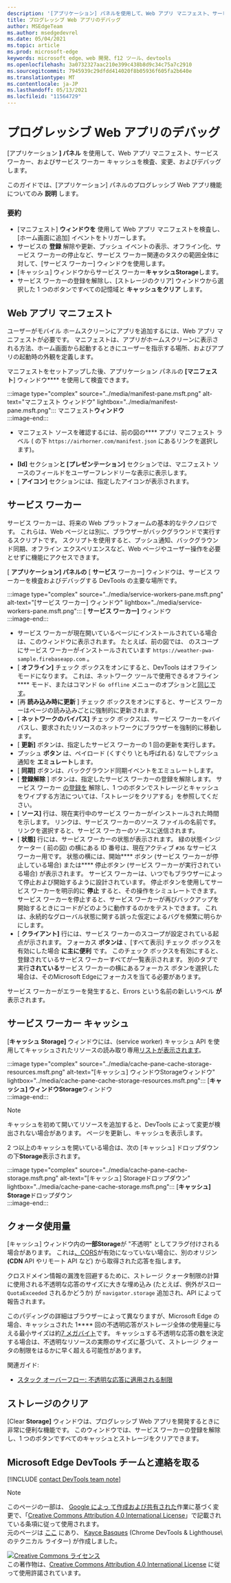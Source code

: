 ```yaml
---
description: '[アプリケーション] パネルを使用して、Web アプリ マニフェスト、サービス ワーカー、およびサービス ワーカー キャッシュを検査、変更、およびデバッグします。'
title: プログレッシブ Web アプリのデバッグ
author: MSEdgeTeam
ms.author: msedgedevrel
ms.date: 05/04/2021
ms.topic: article
ms.prod: microsoft-edge
keywords: microsoft edge、web 開発、f12 ツール、devtools
ms.openlocfilehash: 3a0732327aac210e399c438b8d9c34c75a7c2910
ms.sourcegitcommit: 7945939c29dfdd414020f8b05936f605fa2b640e
ms.translationtype: MT
ms.contentlocale: ja-JP
ms.lasthandoff: 05/13/2021
ms.locfileid: "11564729"
---
```

<!-- Copyright Kayce Basques 

   Licensed under the Apache License, Version 2.0 (the "License");
   you may not use this file except in compliance with the License.
   You may obtain a copy of the License at

       https://www.apache.org/licenses/LICENSE-2.0

   Unless required by applicable law or agreed to in writing, software
   distributed under the License is distributed on an "AS IS" BASIS,
   WITHOUT WARRANTIES OR CONDITIONS OF ANY KIND, either express or implied.
   See the License for the specific language governing permissions and
   limitations under the License.  -->  
# <a name="debug-progressive-web-apps"></a>プログレッシブ Web アプリのデバッグ  

[アプリケーション **] パネル** を使用して、Web アプリ マニフェスト、サービス ワーカー、およびサービス ワーカー キャッシュを検査、変更、およびデバッグします。  

<!--Related Guides:  

*   [Progressive Web Apps](/web/progressive-web-apps)  -->

<!--TODO:  Link web "Progressive Web Apps" section when available. -->

このガイドでは、[アプリケーション] パネルのプログレッシブ Web アプリ機能についてのみ **説明** します。  <!--If you're looking for help on the other panes, check out the last section of this guide, [Other Application panel guides](#other-application-panel-guides).  -->

<!--TODO:  Link to sections when available. -->

### <a name="summary"></a>要約  

*   [マニフェスト] **ウィンドウを** 使用して Web アプリ マニフェストを検査し、[ホーム画面に追加] イベントをトリガーします。  
*   サービスの **登録** 解除や更新、プッシュ イベントの表示、オフライン化、サービス ワーカーの停止など、サービス ワーカー関連のタスクの範囲全体に対して、[サービス ワーカー] ウィンドウを使用します。  
*   [キャッシュ] ウィンドウからサービス ワーカー**キャッシュStorage**します。  
*   サービス ワーカーの登録を解除し、[ストレージのクリア] ウィンドウから選択した 1 つのボタンですべての記憶域と **キャッシュをクリア** します。  
    
## <a name="web-app-manifest"></a>Web アプリ マニフェスト  

ユーザーがモバイル ホームスクリーンにアプリを追加するには、Web アプリ マニフェストが必要です。  マニフェストは、アプリがホームスクリーンに表示される方法、ホーム画面から起動するときにユーザーを指示する場所、およびアプリの起動時の外観を定義します。  

<!--Related Guides:  

*   [Improve user experiences with a Web App Manifest](/web/fundamentals/web-app-manifest)  
*   [Using App Install Banners](/web/fundamentals/app-install-banners)  -->

<!--TODO:  Link to sections when available. -->

マニフェストをセットアップした後、アプリケーション パネルの **[マニフェスト**] ウィンドウ**** を使用して検査できます。  

:::image type="complex" source="../media/manifest-pane.msft.png" alt-text="マニフェスト ウィンドウ" lightbox="../media/manifest-pane.msft.png":::
   マニフェスト**ウィンドウ**  
:::image-end:::  

*   マニフェスト ソースを確認するには、前の図の**** アプリ マニフェスト ラベル \( の下 `https://airhorner.com/manifest.json` にあるリンクを選択します\)。  
<!-- *   Choose the **Add to homescreen** button to simulate an Add to Homescreen event.  Check out the next section for more information.  -->  
*   **[Id]** セクション**と [プレゼンテーション]** セクションでは、マニフェスト ソースのフィールドをユーザーフレンドリーな表示に表示します。  
*   [ **アイコン]** セクションには、指定したアイコンが表示されます。  
    
<!--### Simulate Add to Homescreen events  -->

<!--A web app may only be added to a homescreen when the site is visited at least twice, with at least five minutes between visits.  While developing or debugging your Add to Homescreen workflow, the criteria is potentially inconvenient.  
The **Add to homescreen** button on the **App Manifest** pane lets you simulate Add to Homescreen events whenever you want.  -->

<!--You may test out this feature with the [Microsoft I/O 2016 progressive web app](https://events.alpahabet.com/io2016/), which has proper support for Add to Homescreen.  Choosing on **Add to Homescreen** while the app is open prompts Microsoft Edge to display the "add this site to your shelf" banner, which is the desktop equivalent of the "add to homescreen" banner for mobile devices.  -->

<!--  
:::image type="complex" source="../media/io.msft.png" alt-text="Add to desktop shelf" lightbox="../media/io.msft.png":::
   Add to desktop shelf  
:::image-end:::
-->  

<!--
> [!Tip]
> Keep the **Console** drawer open while simulating Add to Homescreen events.  The Console tells you if your manifest has any issues and logs other information about the Add to Homescreen lifecycle.  -->

<!--The **Add to Homescreen** feature may not yet simulate the workflow for mobile devices.  Notice how the "add to shelf" prompt was triggered in the screenshot above, even though DevTools is in Device Mode.  However, if you may successfully add your app to your desktop shelf, then it works for mobile, too.  -->

<!-- TODO: Rework content after sample app is created. -->

<!--If you want to test out the genuine mobile experience, you may connect a real mobile device to DevTools via **remote debugging**, and then choose the **Add to Homescreen** button \(on DevTools\) to trigger the "add to homescreen" prompt on the connected mobile device.  -->

<!--TODO:  Link Debug "remote debugging" sections when available. -->

## <a name="service-workers"></a>サービス ワーカー  

サービス ワーカーは、将来の Web プラットフォームの基本的なテクノロジです。  これらは、Web ページとは別に、ブラウザーがバックグラウンドで実行するスクリプトです。  スクリプトを使用すると、プッシュ通知、バックグラウンド同期、オフライン エクスペリエンスなど、Web ページやユーザー操作を必要とせずに機能にアクセスできます。  

<!--Related Guides:  

*   [Intro to Service Workers](/web/fundamentals/primers/service-worker)  
*   [Push Notifications: Timely, Relevant, and Precise](/web/fundamentals/push-notifications)  -->  
    
<!--TODO:  Link to sections when available. -->  

[ **アプリケーション] パネルの** [ **サービス** ワーカー] ウィンドウは、サービス ワーカーを検査およびデバッグする DevTools の主要な場所です。  

:::image type="complex" source="../media/service-workers-pane.msft.png" alt-text="[サービス ワーカー] ウィンドウ" lightbox="../media/service-workers-pane.msft.png":::
   [ **サービス ワーカー]** ウィンドウ  
:::image-end:::  

*   サービス ワーカーが現在開いているページにインストールされている場合は、このウィンドウに表示されます。  たとえば、前の図では、 のスコープにサービス ワーカーがインストールされています `https://weather-pwa-sample.firebaseapp.com` 。  
*   [ **オフライン]** チェック ボックスをオンにすると、DevTools はオフライン モードになります。  これは、ネットワーク ツールで使用できるオフライン**** モード、またはコマンド `Go offline` メニューのオプションと[同じです][DevtoolsCommandMenuIndex]。  
*   [再 **読み込み時に更新** ] チェック ボックスをオンにすると、サービス ワーカーはページの読み込みごとに強制的に更新されます。  
*   [ **ネットワークのバイパス]** チェック ボックスは、サービス ワーカーをバイパスし、要求されたリソースのネットワークにブラウザーを強制的に移動します。  
*   [ **更新]** ボタンは、指定したサービス ワーカーの 1 回の更新を実行します。  
*   プッシュ **ボタン** は、ペイロード \(くすぐり \とも呼ばれる) なしでプッシュ通知を **エミュレート**します。  
*   [ **同期]** ボタンは、バックグラウンド同期イベントをエミュレートします。  
*   [ **登録解除** ] ボタンは、指定したサービス ワーカーの登録を解除します。  サービス ワーカー [の登録を](#clear-storage) 解除し、1 つのボタンでストレージとキャッシュをワイプする方法については、「ストレージをクリアする」を参照してください。  
*   [ **ソース]** 行は、現在実行中のサービス ワーカーがインストールされた時間を示します。  リンクは、サービス ワーカーのソース ファイルの名前です。  リンクを選択すると、サービス ワーカーのソースに送信されます。  
*   [ **状態]** 行には、サービス ワーカーの状態が表示されます。  緑の状態インジケーター \( 前の図\) の横にある ID 番号は、現在アクティブ `#36` なサービス ワーカー用です。  状態の横には、開始**** ボタン \(サービス ワーカーが停止している場合\) または**** 停止ボタン \(サービス ワーカーが実行されている場合\) が表示されます。  サービス ワーカーは、いつでもブラウザーによって停止および開始するように設計されています。  停止ボタンを使用してサービス ワーカーを明示的に **停止** すると、その操作をシミュレートできます。  サービス ワーカーを停止すると、サービス ワーカーが再びバックアップを開始するときにコードがどのように動作するのかをテストできます。  これは、永続的なグローバル状態に関する誤った仮定によるバグを頻繁に明らかにします。  
*   [ **クライアント]** 行には、サービス ワーカーのスコープが設定されている起点が示されます。  フォーカス **ボタンは** 、[すべて表示] チェック ボックスを有効にした場合 **に主に便利** です。  このチェック ボックスを有効にすると、登録されているサービス ワーカーすべてが一覧表示されます。  別のタブで実行**されている**サービス ワーカーの横にあるフォーカス ボタンを選択した場合は、そのMicrosoft Edgeにフォーカスを当てる必要があります。  
    
サービス ワーカーがエラーを発生すると、Errors という名前の新しいラベル **が** 表示されます。  

<!--  
:::image type="complex" source="../media/sw-error.msft.png" alt-text="Service worker with errors" lightbox="../media/sw-error.msft.png":::
   Service worker with errors  
:::image-end:::
-->  

<!--TODO:  Capture Service Worker Errors sample when available. -->
<!--TODO:  Link Web "How tickle works" sections when available. -->

## <a name="service-worker-caches"></a>サービス ワーカー キャッシュ  

[**キャッシュ Storage]** ウィンドウには、\(service worker\) キャッシュ API を使用してキャッシュされたリソースの読み取り専用[リストが表示されます][MDNWebCacheAPI]。  

:::image type="complex" source="../media/cache-pane-cache-storage-resources.msft.png" alt-text="[キャッシュ] ウィンドウStorageウィンドウ" lightbox="../media/cache-pane-cache-storage-resources.msft.png":::
   [**キャッシュ] ウィンドウStorage**ウィンドウ  
:::image-end:::  

> [!NOTE]
> キャッシュを初めて開いてリソースを追加すると、DevTools によって変更が検出されない場合があります。  ページを更新し、キャッシュを表示します。  

2 つ以上のキャッシュを開いている場合は、次の [キャッシュ] ドロップダウンの下**Storage**表示されます。  

:::image type="complex" source="../media/cache-pane-cache-storage.msft.png" alt-text="[キャッシュ] Storageドロップダウン" lightbox="../media/cache-pane-cache-storage.msft.png":::
   [**キャッシュ] Storage**ドロップダウン  
:::image-end:::  

## <a name="quota-usage"></a>クォータ使用量  

[キャッシュ] ウィンドウ内の**一部Storage**が "不透明" としてフラグ付けされる場合があります。  これは[、CORS][FetchHttpCorsProtocol]が有効になっていない場合に、別のオリジン **(CDN** API やリモート API など) から取得された応答を指します。  

<!--TODO:  Link Web "CDN" section when available. -->  
<!--TODO:  Link Web "opaque" section when available. -->

クロスドメイン情報の漏洩を回避するために、ストレージ クォータ制限の計算に使用される不透明な応答のサイズに大きな埋め込み (たとえば、例外がスロー `QuotaExceeded` されるかどうか\) が `navigator.storage` 追加され、API によって報告されます。  

<!--TODO:  Link Estimating "`navigator.storage` API" sections when available. -->

このパディングの詳細はブラウザーによって異なりますが、Microsoft Edge の場合、キャッシュされた 1**** 回の不透明応答がストレージ全体の使用量に与える最小サイズは約[7 メガバイト][ChromiumIssues796060#c17]です。  キャッシュする不透明な応答の数を決定する場合は、不透明なリソースの実際のサイズに基づいて、ストレージ クォータの制限をはるかに早く超える可能性があります。  

関連ガイド:  

*   [スタック オーバーフロー: 不透明な応答に適用される制限][StackOverflowLimitationsForOpaqueResponses]  
<!--*   [Alphabet work container: Understanding Storage Quota](/web/tools/Alphabet-work-container/guides/storage-quota#beware_of_opaque_responses)  -->
    
<!--TODO:  Link Work container storage quota for opaque responses section when available. -->

## <a name="clear-storage"></a>ストレージのクリア  

[Clear **Storage]** ウィンドウは、プログレッシブ Web アプリを開発するときに非常に便利な機能です。  このウィンドウでは、サービス ワーカーの登録を解除し、1 つのボタンですべてのキャッシュとストレージをクリアできます。  <!--Check out the section below to learn more.  -->

<!--Related Guides:  

*   [Clear Storage](/iterate/manage-data/local-storage#clear-storage)  -->
    
<!--TODO:  Link to sections when available. -->

<!--## Other Application panel guides   

Check out the guides below for more help on the other panes of the **Application** panel.  

Related Guides:  

*   [Inspect page resources](/iterate/manage-data/page-resources)  
*   [Inspect and manage local storage and caches](/iterate/manage-data/local-storage)  -->
    
## <a name="getting-in-touch-with-the-microsoft-edge-devtools-team"></a>Microsoft Edge DevTools チームと連絡を取る  

[!INCLUDE [contact DevTools team note](../includes/contact-devtools-team-note.md)]  

<!-- links -->  

[DevtoolsCommandMenuIndex]: ../command-menu/index.md "Microsoft Edge DevTools コマンド メニュー を使用してコマンドを実行する | Microsoft Docs"  

[ChromiumIssues796060#c17]: https://bugs.chromium.org/p/chromium/issues/detail?id=796060#c17 "Chromium問題 796060: Analytics コードが html 内にあるStorage更新ごとにキャッシュの値が上昇する"  

[FetchHttpCorsProtocol]: https://fetch.spec.whatwg.org/#http-cors-protocol  

[MDNWebCacheAPI]: https://developer.mozilla.org/docs/Web/API/Cache "キャッシュ - Web API |MDN"  

[StackOverflowLimitationsForOpaqueResponses]: https://stackoverflow.com/q/39109789/385997 "スタック オーバーフロー: 不透明な応答に適用される制限"  

<!--[WebEstimatingAvailableStorageSpace]: whats-new/2017/08/estimating-available-storage-space  -->
<!--[RemoteDebugging]: /debug/remote-debugging/remote-debugging  -->

<!--[WebHowPushWorks]: /web/fundamentals/push-notifications/how-push-works  -->  
<!--[WebGlossaryCDN]: /web/fundamentals/glossary#CDN  -->
<!--[WebGlossaryOpaque]: /web/fundamentals/glossary#opaque-response  -->

> [!NOTE]
> このページの一部は、 [Google によっ て作成および共有された][GoogleSitePolicies]作業に基づく変更で、「[Creative Commons Attribution 4.0 International License][CCA4IL]」で記載されている条項に従って使用されます。  
> 元のページは [ここ](https://developers.google.com/web/tools/chrome-devtools/progressive-web-apps) にあり、 [Kayce Basques][KayceBasques] \(Chrome DevTools \& Lighthouse\ のテクニカル ライター) が作成しました。  

[![Creative Commons ライセンス][CCby4Image]][CCA4IL]  
この著作物は、[Creative Commons Attribution 4.0 International License][CCA4IL] に従って使用許諾されています。  

[CCA4IL]: https://creativecommons.org/licenses/by/4.0  
[CCby4Image]: https://i.creativecommons.org/l/by/4.0/88x31.png  
[GoogleSitePolicies]: https://developers.google.com/terms/site-policies  
[KayceBasques]: https://developers.google.com/web/resources/contributors#kayce-basques  

